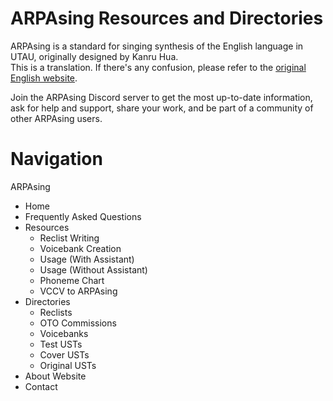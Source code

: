 # ARPAsing Resources and Directories

ARPAsing is a standard for singing synthesis of the English language in UTAU, originally designed by Kanru Hua.  
This is a translation. If there's any confusion, please refer to the [original English website]().

Join the ARPAsing Discord server to get the most up-to-date information, ask for help and support, share your work, and be part of a community of other ARPAsing users.

# Navigation

ARPAsing
- Home
- Frequently Asked Questions
- Resources
	- Reclist Writing
	- Voicebank Creation
	- Usage (With Assistant)
	- Usage (Without Assistant)
	- Phoneme Chart
	- VCCV to ARPAsing
- Directories
	- Reclists
	- OTO Commissions
	- Voicebanks
	- Test USTs
	- Cover USTs
	- Original USTs
- About Website
- Contact
